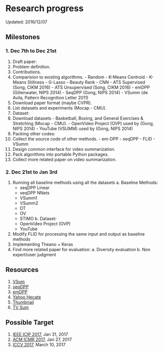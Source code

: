 # Research progress

Updated: 2016/12/07

## Milestones

### 1. Dec 7th to Dec 21st

1. Draft paper:
  1. Problem definition.
  2. Contributions.
  3. Comparision to existing algorithms.
    - Random
    - K-Means Centroid
    - K-Means Stillness
    - G-Lasso
    - Beauty Rank
    - CNN
    - ATS Supervised (Song, CIKM 2016)
    - ATS Unsupervised (Song, CIKM 2016)
    - emDPP (Gillenwater, NIPS 2014)
    - SeqDPP (Gong, NIPS 2014)
    - VSumm (de Avila, Pattern Recognition Letter 2011)
  4. Download paper format (maybe CVPR).
  5. List datasets and experiments (Mocap - CMU).
2. Dataset:
  1. Download datasets 
    - Basketball, Boxing, and General Exercises & Stretching (Mocap - CMU).
    - OpenVideo Project (OVP) used by (Gong, NIPS 2014)
    - YouTube (VSUMM) used by (Gong, NIPS 2014)
3. Packing other codes:
  1. Collect the source code of other methods.
    - em-DPP
    - seqDPP
    - FLID
    - VSumm
  2. Design common interface for video summarization.
  3. Pack algorithms into portable Python packages.
4. Collect more related paper on video summarization.

### 2. Dec 21st to Jan 3rd

1. Running all baseline methods using all the datasets
  a. Baseline Methods:
    - seqDPP Linear
    - seqDPP NNets
    - VSumm1
    - VSumm2
    - DT
    - OV 
    - STIMO
  b. Dataset:
    - OpenVideo Project (OVP) 
    - YouTube 
2. Modify FLID for processing the same input and output as baseline methods
3. Implementing Theano + Keras
4. Find more related paper for evaluation:
  a. Diversity evaluation
  b. Non expert/user judgment
  

## Resources
1. [VSum](https://sites.google.com/site/vsummsite)
2. [seqDPP](https://github.com/pujols/Video-summarization)
3. [emDPP](https://code.google.com/archive/p/em-for-dpps)
4. [Yahoo Hecate](https://github.com/yahoo/hecate)
5. [Thumbnail](https://github.com/yalesong/thumbnail)
6. [TV Sum](https://github.com/yalesong/tvsum)


## Possible Target
1. [IEEE ICIP 2017](http://2017.ieeeicip.org/), Jan 31, 2017
2. [ACM ICMR 2017](http://www.icmr2017.ro/), Jan 27, 2017
3. [ICCV 2017](http://iccv2017.thecvf.com/), March 10, 2017
